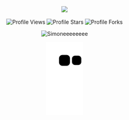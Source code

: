 <div id="header" align="center">
  <img src="https://media.discordapp.net/attachments/561607341607223317/985478703003869214/unknown-removebg-preview.png" width="100"/>
</div>
<p align="center">
<img src="https://komarev.com/ghpvc/?username=Simoneeeeeeee&label=Profile%20Views&color=ff8000&style=flat&label=Profile-Views" alt="Profile Views">

<img src="https://img.shields.io/badge/dynamic/json?&label=Profile-Stars&color=ff8000&style=flat&style=for-the-badge&query=%24.stars&url=https://api.github-star-counter.workers.dev/user/Simoneeeeeeee" alt="Profile Stars">

<img src="https://img.shields.io/badge/dynamic/json?&label=Profile-Forks&color=ff8000&style=flat&style=for-the-badge&query=%24.forks&url=https://api.github-star-counter.workers.dev/user/Simoneeeeeeee" alt="Profile Forks">
  
<p align="center"><img src="https://github-readme-stats.vercel.app/api/top-langs?username=Simoneeeeeeee&count_private=true&hide=procfile&theme=dark&border_color=000000&cache_seconds=1800&layout=compact&langs_count=100&custom_title=Used Coding Languages&title_color=ff8000" alt="Simoneeeeeeee" /></p>

<p align="center"><img src="https://github.com/rafaballerini/rafaballerini/blob/output/github-contribution-grid-snake.svg" alt="sneke"></p>
